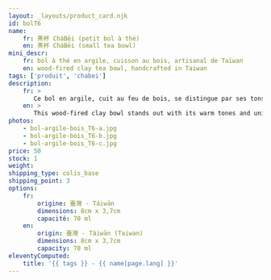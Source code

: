 ```yaml
---
layout: _layouts/product_card.njk
id: bolT6
name:
    fr: 茶杯 CháBēi (petit bol à thé) 
    en: 茶杯 CháBēi (small tea bowl)
mini_descr:
    fr: bol à thé en argile, cuisson au bois, artisanal de Taïwan
    en: wood-fired clay tea bowl, handcrafted in Taiwan
tags: ['produit', 'chabei']
description: 
    fr: >
       Ce bol en argile, cuit au feu de bois, se distingue par ses tons chaleureux et ses reflets métalliques uniques. Chaque détail raconte le mariage subtil entre la terre et la flamme.<!--more--> Une pièce artisanale idéale pour savourer votre thé en toute simplicité, avec une touche d'authenticité et de caractère intemporel.
    en: >
       This wood-fired clay bowl stands out with its warm tones and unique metallic reflections. Every detail tells the subtle story of the harmony between earth and flame.<!--more--> A handcrafted piece, perfect for enjoying your tea with simplicity, authenticity, and timeless character.
photos:
    - bol-argile-bois_T6-a.jpg
    - bol-argile-bois_T6-b.jpg
    - bol-argile-bois_T6-c.jpg
price: 50
stock: 1
weight: 
shipping_type: colis_base
shipping_point: 3
options:
    fr:
        origine: 臺灣 - Táiwān
        dimensions: 8cm x 3,7cm
        capacité: 70 ml
    en:
        origin: 臺灣 - Táiwān (Taiwan)
        dimensions: 8cm x 3,7cm
        capacity: 70 ml
eleventyComputed:
    title: '{{ tags }} - {{ name[page.lang] }}'
---
```

